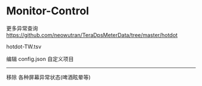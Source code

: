 # Monitor-Control

更多异常查询 https://github.com/neowutran/TeraDpsMeterData/tree/master/hotdot

hotdot-TW.tsv

编辑 config.json 自定义项目

------------------------

移除 各种屏幕异常状态(啤酒眩晕等)
